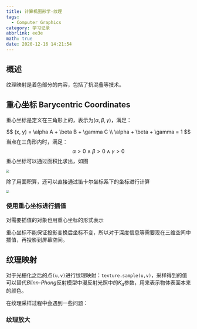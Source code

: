 ```yaml
---
title: 计算机图形学-纹理
tags:
  - Computer Graphics
category: 学习记录
abbrlink: ee3e
math: true
date: 2020-12-16 14:21:54
---
```


## 概述

纹理映射是着色部分的内容，包括了抗混叠等技术。

<!--more-->

## 重心坐标 Barycentric Coordinates

重心坐标是定义在三角形上的，表示为$(\alpha, \beta, \gamma)$，满足：

$$
(x, y) = \alpha A + \beta B + \gamma C \\ \alpha + \beta + \gamma = 1
$$
当点在三角形内时，满足：
$$
\alpha > 0 \wedge \beta > 0 \wedge \gamma > 0
$$
重心坐标可以通过面积比求出，如图

<img src="https://imgbed.scubot.com/CG-5-1.png" style="zoom:50%;" />

除了用面积算，还可以直接通过笛卡尔坐标系下的坐标进行计算

<img src="https://imgbed.scubot.com/CG-5-2.png" style="zoom:50%;" />

### 使用重心坐标进行插值

对需要插值的对象也用重心坐标的形式表示

重心坐标不能保证投影变换后坐标不变，所以对于深度信息等需要现在三维空间中插值，再投影到屏幕空间。

## 纹理映射

对于光栅化之后的点`(u,v)`进行纹理映射：`texture.sample(u,v)`，采样得到的值可以替代*Blinn-Phong*反射模型中漫反射光照中的$K_d$参数，用来表示物体表面本来的颜色。

在纹理采样过程中会遇到一些问题：

### 纹理放大

